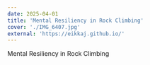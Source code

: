 ```yaml
---
date: 2025-04-01
title: 'Mental Resiliency in Rock Climbing'
cover: './IMG_6407.jpg'
external: 'https://eikkaj.github.io/'
---
```


Mental Resiliency in Rock Climbing
